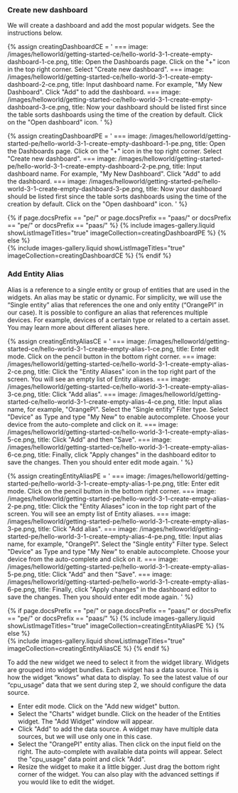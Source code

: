 ### Create new dashboard
We will create a dashboard and add the most popular widgets. See the instructions below.


{% assign creatingDashboardCE = '
    ===
        image: /images/helloworld/getting-started-ce/hello-world-3-1-create-empty-dashboard-1-ce.png,
        title: Open the Dashboards page. Click on the "+" icon in the top right corner. Select "Create new dashboard".
    ===
        image: /images/helloworld/getting-started-ce/hello-world-3-1-create-empty-dashboard-2-ce.png,
        title: Input dashboard name. For example, "My New Dashboard". Click "Add" to add the dashboard.
    ===
        image: /images/helloworld/getting-started-ce/hello-world-3-1-create-empty-dashboard-3-ce.png,
        title: Now your dashboard should be listed first since the table sorts dashboards using the time of the creation by default. Click on the "Open dashboard" icon.
    '
%}

{% assign creatingDashboardPE = '
    ===
        image: /images/helloworld/getting-started-pe/hello-world-3-1-create-empty-dashboard-1-pe.png,
        title: Open the Dashboards page. Click on the "+" icon in the top right corner. Select "Create new dashboard".
    ===
        image: /images/helloworld/getting-started-pe/hello-world-3-1-create-empty-dashboard-2-pe.png,
        title: Input dashboard name. For example, "My New Dashboard". Click "Add" to add the dashboard.
    ===
        image: /images/helloworld/getting-started-pe/hello-world-3-1-create-empty-dashboard-3-pe.png,
        title: Now your dashboard should be listed first since the table sorts dashboards using the time of the creation by default. Click on the "Open dashboard" icon.
    '
%}

{% if page.docsPrefix == "pe/" or page.docsPrefix == "paas/" or docsPrefix == "pe/" or docsPrefix == "paas/" %}
    {% include images-gallery.liquid showListImageTitles="true" imageCollection=creatingDashboardPE %}
{% else %}  
    {% include images-gallery.liquid showListImageTitles="true" imageCollection=creatingDashboardCE %}
{% endif %}

### Add Entity Alias

Alias is a reference to a single entity or group of entities that are used in the widgets. An alias may be static or 
dynamic. For simplicity, we will use the “Single entity” alias that references the one and only entity (“OrangePI” in 
our case). It is possible to configure an alias that references multiple devices. For example, devices of a certain 
type or related to a certain asset. You may learn more about different aliases here.

{% assign creatingEntityAliasCE = '
    ===
        image: /images/helloworld/getting-started-ce/hello-world-3-1-create-empty-alias-1-ce.png,
        title: Enter edit mode. Click on the pencil button in the bottom right corner.
    ===
        image: /images/helloworld/getting-started-ce/hello-world-3-1-create-empty-alias-2-ce.png,
        title: Click the "Entity Aliases" icon in the top right part of the screen. You will see an empty list of Entity aliases.
    ===
        image: /images/helloworld/getting-started-ce/hello-world-3-1-create-empty-alias-3-ce.png,
        title: Click "Add alias".
    ===
        image: /images/helloworld/getting-started-ce/hello-world-3-1-create-empty-alias-4-ce.png,
        title: Input alias name, for example, "OrangePI". Select the "Single entity" Filter type. Select "Device" as Type and type "My New" to enable autocomplete. Choose your device from the auto-complete and click on it.
    ===
        image: /images/helloworld/getting-started-ce/hello-world-3-1-create-empty-alias-5-ce.png,
        title: Click "Add" and then "Save".
    ===
        image: /images/helloworld/getting-started-ce/hello-world-3-1-create-empty-alias-6-ce.png,
        title: Finally, click "Apply changes" in the dashboard editor to save the changes. Then you should enter edit mode again.
    '
%}

{% assign creatingEntityAliasPE = '
    ===
        image: /images/helloworld/getting-started-pe/hello-world-3-1-create-empty-alias-1-pe.png,
        title: Enter edit mode. Click on the pencil button in the bottom right corner.
    ===
        image: /images/helloworld/getting-started-pe/hello-world-3-1-create-empty-alias-2-pe.png,
        title: Click the "Entity Aliases" icon in the top right part of the screen. You will see an empty list of Entity aliases.
    ===
        image: /images/helloworld/getting-started-pe/hello-world-3-1-create-empty-alias-3-pe.png,
        title: Click "Add alias".
    ===
        image: /images/helloworld/getting-started-pe/hello-world-3-1-create-empty-alias-4-pe.png,
        title: Input alias name, for example, "OrangePI". Select the "Single entity" Filter type. Select "Device" as Type and type "My New" to enable autocomplete. Choose your device from the auto-complete and click on it.
    ===
        image: /images/helloworld/getting-started-pe/hello-world-3-1-create-empty-alias-5-pe.png,
        title: Click "Add" and then "Save".
    ===
        image: /images/helloworld/getting-started-pe/hello-world-3-1-create-empty-alias-6-pe.png,
        title: Finally, click "Apply changes" in the dashboard editor to save the changes. Then you should enter edit mode again.
    '
%}

{% if page.docsPrefix == "pe/" or page.docsPrefix == "paas/" or docsPrefix == "pe/" or docsPrefix == "paas/" %}
    {% include images-gallery.liquid showListImageTitles="true" imageCollection=creatingEntityAliasPE %}
{% else %}  
    {% include images-gallery.liquid showListImageTitles="true" imageCollection=creatingEntityAliasCE %}
{% endif %}

To add the new widget we need to select it from the widget library. Widgets are grouped into widget bundles. Each widget has a data source. This is how the widget “knows” what data to display. To see the latest value of our “cpu_usage” data that we sent during step 2, we should configure the data source.

- Enter edit mode. Click on the "Add new widget" button.
- Select the "Charts" widget bundle. Click on the header of the Entities widget. The "Add Widget" window will appear.
- Click "Add" to add the data source. A widget may have multiple data sources, but we will use only one in this case.
- Select the "OrangePI" entity alias. Then click on the input field on the right. The auto-complete with available data points will appear. Select the "cpu_usage" data point and click "Add".
- Resize the widget to make it a little bigger. Just drag the bottom right corner of the widget. You can also play with the advanced settings if you would like to edit the widget.
